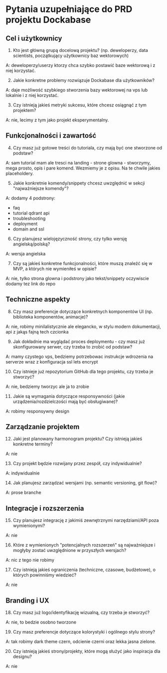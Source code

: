 # Pytania uzupełniające do PRD projektu Dockabase

## Cel i użytkownicy
1. Kto jest główną grupą docelową projektu? (np. deweloperzy, data scientists, początkujący użytkownicy baz wektorowych)

A: deweloperzy/userzy ktorzy chca szybko postawić baze wektorową i z niej korzystać.

2. Jakie konkretne problemy rozwiązuje Dockabase dla użytkowników?

A: daje możliwość szybkiego stworzenia bazy wektorowej na vps lub lokalnie i z niej korzystać. 

3. Czy istnieją jakieś metryki sukcesu, które chcesz osiągnąć z tym projektem?

A: nie, lecimy z tym jako projekt eksperymentalny.

## Funkcjonalności i zawartość
4. Czy masz już gotowe treści do tutoriala, czy mają być one stworzone od podstaw?

A: sam tutorial mam ale tresci na landing - strone glowna - stworzymy, mega prosto, opis i pare komend. Wezmiemy je z opisu. Na te chwile jakies placeholdery.

5. Jakie konkretnie komendy/snippety chcesz uwzględnić w sekcji "najważniejsze komendy"?

A: dodamy 4 podstrony:
- faq
- tutorial qdrant api
- troubleshooting
- deployment
- domain and ssl

6. Czy planujesz wielojęzyczność strony, czy tylko wersję angielską/polską?

A: wersja angielska

7. Czy są jakieś konkretne funkcjonalności, które muszą znaleźć się w MVP, a których nie wymieniłeś w opisie?

A: nie, tylko strona glowna i podstrony jako tekst/snippety
oczywiscie dodamy tez link do repo

## Techniczne aspekty
8. Czy masz preferencje dotyczące konkretnych komponentów UI (np. biblioteka komponentów, animacje)?

A: nie, robimy minilalistycznie ale elegancko, w stylu modern dokumentacji, api z jakąs fajną tech czcionka

9. Jak dokładnie ma wyglądać proces deploymentu - czy masz już skonfigurowany serwer, czy trzeba to zrobić od podstaw?

A: mamy czystego vps, bedziemy potrzebowac instrukcje wdrozenia na serverze wraz z konfiguracja ssl lets encrypt

10. Czy istnieje już repozytorium GitHub dla tego projektu, czy trzeba je stworzyć?

A: nie, bedziemy tworzyc ale ja to zrobie

11. Jakie są wymagania dotyczące responsywności (jakie urządzenia/rozdzielczości mają być obsługiwane)?

A: robimy responsywny design

## Zarządzanie projektem
12. Jaki jest planowany harmonogram projektu? Czy istnieją jakieś konkretne terminy?

A: nie

13. Czy projekt będzie rozwijany przez zespół, czy indywidualnie?

A: indywidualnie

14. Jak planujesz zarządzać wersjami (np. semantic versioning, git flow)?

A: prose branche

## Integracje i rozszerzenia
15. Czy planujesz integrację z jakimiś zewnętrznymi narzędziami/API poza wymienionymi?

A: nie

16. Które z wymienionych "potencjalnych rozszerzeń" są najważniejsze i mogłyby zostać uwzględnione w przyszłych wersjach?

A: nic z tego nie robimy

17. Czy istnieją jakieś ograniczenia (techniczne, czasowe, budżetowe), o których powinniśmy wiedzieć?

A: nie

## Branding i UX
18. Czy masz już logo/identyfikację wizualną, czy trzeba je stworzyć?

A: nie, to bedzie osobno tworzone

19. Czy masz preferencje dotyczące kolorystyki i ogólnego stylu strony?

A: tak robimy dark theme czern, odcienie czerni oraz lekka jasna zielone. 

20. Czy istnieją jakieś strony/projekty, które mogą służyć jako inspiracja dla designu?

A: nie
